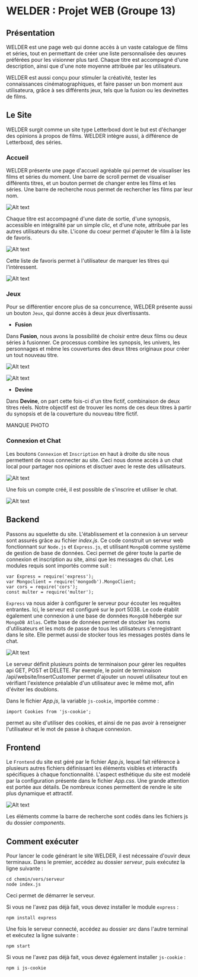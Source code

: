 # WELDER : Projet WEB (Groupe 13)


## Présentation
WELDER est une page web qui donne accès à un vaste catalogue de films et séries, tout en permettant de créer une liste personnalisée des œuvres préférées pour les visionner plus tard. Chaque titre est accompagné d'une description, ainsi que d'une note moyenne attribuée par les utilisateurs. 

WELDER est aussi conçu pour stimuler la créativité, tester les connaissances cinématographiques, et faire passer un bon moment aux utilisateura, grâce à ses différents jeux, tels que la fusion ou les devinettes de films. 

## Le Site

WELDER surgit comme un site type Letterboxd dont le but est d'échanger des opinions à propos de films. WELDER intègre aussi, à différence de Letterboxd, des séries. 

### Accueil

WELDER présente une page d'accueil agréable qui permet de visualiser les films et séries du moment. Une barre de scroll permet de visualiser différents titres, et un bouton permet de changer entre les films et les séries. Une barre de recherche nous permet de rechercher les films par leur nom.

![Alt text](https://image.noelshack.com/fichiers/2024/14/1/1712002400-captura-de-pantalla-2024-04-01-220942.jpg)

Chaque titre est accompagné d'une date de sortie, d'une synopsis, accessible en intégralité par un simple clic, et d'une note, attribuée par les autres utilisateurs du site. L'icone du coeur permet d'ajouter le film à la liste de favoris. 

![Alt text](https://image.noelshack.com/fichiers/2024/14/1/1712002965-captura-de-pantalla-2024-04-01-222229.png)

Cette liste de favoris permet à l'utilisateur de marquer les titres qui l'intéressent.

![Alt text](https://image.noelshack.com/fichiers/2024/14/1/1712003307-captura-de-pantalla-2024-04-01-222742.png)

### Jeux

Pour se différentier encore plus de sa concurrence, WELDER présente aussi un bouton `Jeux`, qui donne accès à deux jeux divertissants.

- **Fusion**

Dans **Fusion**, nous avons la possibilité de choisir entre deux films ou deux séries à fusionner. Ce processus combine les synopsis, les univers, les personnages et même les couvertures des deux titres originaux pour créer un tout nouveau titre.

![Alt text](https://image.noelshack.com/fichiers/2024/14/2/1712009296-captura-de-pantalla-2024-04-02-000802.jpg)

![Alt text](https://image.noelshack.com/fichiers/2024/14/2/1712009168-6e895f96-c018-4cd0-8181-117877131180.jpg)


- **Devine**

Dans **Devine**, on part cette fois-ci d'un titre fictif, combinaison de deux titres réels. Notre objectif est de trouver les noms de ces deux titres à partir du synopsis et de la couverture du nouveau titre fictif.

MANQUE PHOTO

### Connexion et Chat

Les boutons `Connexion` et `Inscription` en haut à droite du site nous permettent de nous connecter au site. Ceci nous donne accès à un chat local pour partager nos opinions et disctuer avec le reste des utilisateurs. 

![Alt text](https://image.noelshack.com/fichiers/2024/14/1/1712005317-captura-de-pantalla-2024-04-01-230142.png)

Une fois un compte créé, il est possible de s'inscrire et utiliser le chat.

![Alt text](https://image.noelshack.com/fichiers/2024/14/1/1712005980-captura-de-pantalla-2024-04-01-231138.jpg)


## Backend

Passons au squelette du site. L'établissement et la connexion à un serveur sont assurés grâce au fichier _index.js_. Ce code construit un serveur web fonctionnant sur `Node.js` et `Express.js`, et utilisant `MongoDB` comme système de gestion de base de données. Ceci permet de gérer toute la partie de connexion et inscription au site, ainsi que les messages du chat. Les modules requis sont importés comme suit :  

```
var Express = require('express');
var Mongoclient = require('mongodb').MongoClient;
var cors = require('cors');
const multer = require('multer');
```

`Express` va nous aider à configurer le serveur pour écouter les requêtes entrantes. Ici, le serveur est configuré sur le port 5038. Le code établit également une connexion à une base de données `MongoDB` hébergée sur `MongoDB Atlas`. Cette base de données permet de stocker les noms d'utilisateurs et les mots de passe de tous les utilisateurs s'enregistrant dans le site. Elle permet aussi de stocker tous les messages postés dans le chat. 

![Alt text](https://image.noelshack.com/fichiers/2024/14/1/1712007760-qy8lwrfj44xx0y816j6c.png)

Le serveur définit plusieurs points de terminaison pour gérer les requêtes api GET, POST et DELETE. Par exemple, le point de terminaison /api/website/InsertCustomer permet d'ajouter un nouvel utilisateur tout en vérifiant l'existence préalable d'un utilisateur avec le même mot, afin d'éviter les doublons.

Dans le fichier _App.js_, la variable `js-cookie`, importée comme : 

```
import Cookies from 'js-cookie';
``` 
permet au site d'utiliser des cookies, et ainsi de ne pas avoir à renseigner l'utilisateur et le mot de passe à chaque connexion. 

## Frontend

Le `Frontend` du site est géré par le fichier _App.js_, lequel fait référence à plusieurs autres fichiers définissant les éléments visibles et interactifs spécifiques à chaque fonctionnalité. L'aspect esthétique du site est modelé par la configuration présente dans le fichier _App.css_. Une grande attention est portée aux détails. De nombreux icones permettent de rendre le site plus dynamique et attractif. 

![Alt text](https://image.noelshack.com/fichiers/2024/14/2/1712008852-captura-de-pantalla-2024-04-02-000042.png)


Les éléments comme la barre de recherche sont codés dans les fichiers js du dossier _components_.

## Comment exécuter

Pour lancer le code générant le site WELDER, il est nécessaire d'ouvir deux terminaux. Dans le premier, accédez au dossier _serveur_, puis exécutez la ligne suivante :

```
cd chemin/vers/serveur
node index.js
```
Ceci permet de démarrer le serveur.

Si vous ne l'avez pas déjà fait, vous devez installer le module `express` :

```
npm install express
```

Une fois le serveur connecté, accédez au dossier _src_ dans l'autre terminal et exécutez la ligne suivante :

```
npm start 
```
Si vous ne l'avez pas déjà fait, vous devez également installer `js-cookie` :

```
npm i js-cookie
```
